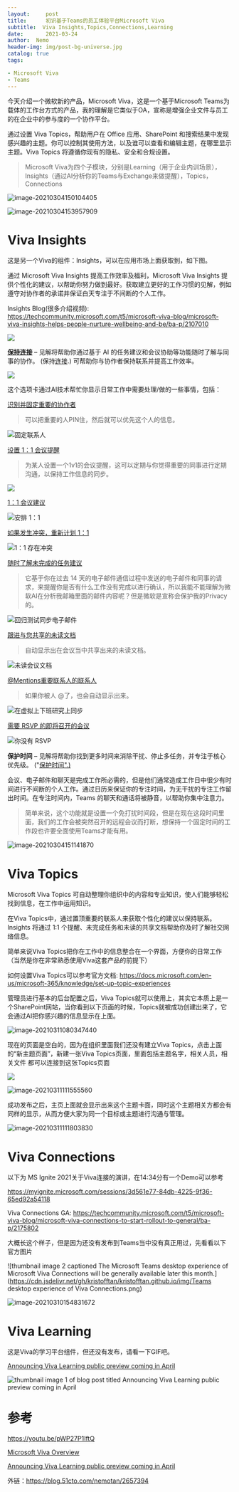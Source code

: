 ```yaml
---
layout:     post
title:      初识基于Teams的员工体验平台Microsoft Viva
subtitle:  Viva Insights,Topics,Connections,Learning
date:       2021-03-24
author:  Nemo
header-img: img/post-bg-universe.jpg
catalog: true
tags:

- Microsoft Viva
- Teams
---
```


今天介绍一个微软新的产品，Microsoft Viva，这是一个基于Microsoft Teams为载体的工作台方式的产品，我的理解是它类似于OA，宣称是增强企业文件与员工的在企业中的参与度的一个协作平台。

通过设置 ‎Viva Topics‎，帮助用户在 ‎Office‎ 应用、‎SharePoint‎  和搜索结果中发现感兴趣的主题。你可以控制其使用方法，以及谁可以查看和编辑主题，在哪里显示主题。‎Viva Topics‎  将遵循你现有的隐私、安全和合规设置。

> Microsoft Viva为四个子模块，分别是Learning（用于企业内训场景），Insights（通过AI分析你的Teams与Exchange来做提醒），Topics，Connections

![image-20210304150104405](https://cdn.jsdelivr.net/gh/kristofftan/kristofftan.github.io/img/image-20210304150104405.png)



![image-20210304153957909](https://cdn.jsdelivr.net/gh/kristofftan/kristofftan.github.io/img/image-20210304153957909.png)

# Viva Insights

这是另一个Viva的组件：Insights，可以在应用市场上面获取到，如下图。

通过 Microsoft Viva Insights 提高工作效率及福利，Microsoft Viva Insights 提供个性化的建议，以帮助你努力做到最好。获取建立更好的工作习惯的见解，例如遵守对协作者的承诺并保证白天专注于不间断的个人工作。

Insights Blog(很多介绍视频): https://techcommunity.microsoft.com/t5/microsoft-viva-blog/microsoft-viva-insights-helps-people-nurture-wellbeing-and-be/ba-p/2107010

![](https://cdn.jsdelivr.net/gh/kristofftan/kristofftan.github.io/img/image-20210304150925549.png)

[**保持连接**](https://docs.microsoft.com/zh-cn/insights/teams-app-use-insights#stay-connected) – 见解将帮助你通过基于 AI 的任务建议和会议协助等功能随时了解与同事的协作。  (保持[连接](https://docs.microsoft.com/zh-cn/insights/teams-app-use-insights#stay-connected).) 可帮助你与协作者保持联系并提高工作效率。

![](https://cdn.jsdelivr.net/gh/kristofftan/kristofftan.github.io/img/stay-connected.png)

这个选项卡通过AI技术帮忙你显示日常工作中需要处理/做的一些事情，包括：

[识别并固定重要的协作者](https://docs.microsoft.com/zh-cn/insights/teams-app-use-insights#identify-and-pin-important-collaborators)

> 可以把重要的人PIN住，然后就可以优先这个人的信息。

![固定联系人](https://cdn.jsdelivr.net/gh/kristofftan/kristofftan.github.io/img/pin-contact.png)

[设置 1：1 会议提醒](https://docs.microsoft.com/zh-cn/insights/teams-app-use-insights#set-up-11-meeting-reminders)

> 为某人设置一个1v1的会议提醒，这可以定期与你觉得重要的同事进行定期沟通，以保持工作信息的同步。

![](https://docs.microsoft.com/zh-cn/insights/images/1-1-meeting-target-75-80.png)

[1：1 会议建议](https://docs.microsoft.com/zh-cn/insights/teams-app-use-insights#11-meeting-suggestions)

![安排 1：1](https://cdn.jsdelivr.net/gh/kristofftan/kristofftan.github.io/img/schedule-1-1.png)

[如果发生冲突，重新计划 1：1](https://docs.microsoft.com/zh-cn/insights/teams-app-use-insights#reschedule-a-11-in-case-of-conflict)

![1：1 存在冲突](https://cdn.jsdelivr.net/gh/kristofftan/kristofftan.github.io/img/1-1-conflict.png)

[随时了解未完成的任务建议](https://docs.microsoft.com/zh-cn/insights/teams-app-use-insights#stay-on-top-of-outstanding-task-suggestions)

> 它基于你在过去 14 天的电子邮件通信过程中发送的电子邮件和同事的请求，来提醒你是否有什么工作没有完成以进行确认，所以我能不能理解为微软AI在分析我邮箱里面的邮件内容呢？但是微软是宣称会保护我的Privacy的。

![回归测试同步电子邮件](https://cdn.jsdelivr.net/gh/kristofftan/kristofftan.github.io/img/sync-up.png)

[跟进与您共享的未读文档](https://docs.microsoft.com/zh-cn/insights/teams-app-use-insights#catch-up-on-unread-documents-shared-with-you)

> 自动显示出在会议当中共享出来的未读文档。

![未读会议文档](https://cdn.jsdelivr.net/gh/kristofftan/kristofftan.github.io/img/unread-doc.png)

[@Mentions重要联系人的联系人](https://docs.microsoft.com/zh-cn/insights/teams-app-use-insights#-for-pinned-important-contacts)

> 如果你被人 @了，也会自动显示出来。

![在虚拟上下班研究上同步](https://cdn.jsdelivr.net/gh/kristofftan/kristofftan.github.io/img/sync-virtual.png)

[需要 RSVP 的即将召开的会议](https://docs.microsoft.com/zh-cn/insights/teams-app-use-insights#upcoming-meetings-that-need-your-rsvp)

![你没有 RSVP](https://cdn.jsdelivr.net/gh/kristofftan/kristofftan.github.io/img/havent-rsvpd.png)



**保护时间** – 见解将帮助你找到更多时间来消除干扰、停止多任务，并专注于核心优先级。  ("[保护时间".) ](https://docs.microsoft.com/zh-cn/insights/teams-app-use-insights#protect-time)

会议、电子邮件和聊天是完成工作所必需的，但是他们通常造成工作日中很少有时间进行不间断的个人工作。通过日历来保证你的专注时间，为无干扰的专注工作留出时间。在专注时间内，Teams 的聊天和通话将被静音，以帮助你集中注意力。

>  简单来说，这个功能就是设置一个免打扰时间段，但是在现在这段时间里面，我们的工作会被突然召开的远程会议而打断，想保持一个固定时间的工作段也许要全面使用Teams才能有用。

![image-20210304151141870](https://cdn.jsdelivr.net/gh/kristofftan/kristofftan.github.io/img/image-20210304151141870.png)

# Viva Topics

Microsoft Viva Topics 可自动整理你组织中的内容和专业知识，使人们能够轻松找到信息，在工作中运用知识。

在Viva Topics中，通过置顶重要的联系人来获取个性化的建议以保持联系。Insights 将通过 1:1 个提醒、未完成任务和未读的共享文档帮助你及时了解社交网络信息。

简单来说Viva Topics把你在工作中的信息整合在一个界面，方便你的日常工作（当然是你在非常熟悉使用Viva这套产品的前提下）

如何设置Viva Topics可以参考官方文档: https://docs.microsoft.com/en-us/microsoft-365/knowledge/set-up-topic-experiences

管理员进行基本的后台配置之后，Viva Topics就可以使用上，其实它本质上是一个SharePoint网站，当你看到以下页面的时候，Topics就被成功创建出来了，它会通过AI把你感兴趣的信息显示在上面。

![image-20210311080347440](https://cdn.jsdelivr.net/gh/kristofftan/kristofftan.github.io/img/image-20210311080347440.png)

现在的页面是空白的，因为在组织里面我们还没有建立Viva Topics，点击上面的“新主题页面”，新建一张Viva Topics页面，里面包括主题名字，相关人员，相关文件 都可以连接到这张Topics页面

![](https://cdn.jsdelivr.net/gh/kristofftan/kristofftan.github.io/img/image-20210311111321821.png)

![image-20210311111555560](https://cdn.jsdelivr.net/gh/kristofftan/kristofftan.github.io/img/image-20210311111555560.png)

成功发布之后，主页上面就会显示出来这个主题卡面，同时这个主题相关方都会有同样的显示，从而方便大家为同一个目标或主题进行沟通与管理。

![image-20210311111803830](https://cdn.jsdelivr.net/gh/kristofftan/kristofftan.github.io/img/image-20210311111803830.png)

# Viva Connections 

以下为 MS Ignite 2021关于Viva连接的演讲，在14:34分有一个Demo可以参考	

https://myignite.microsoft.com/sessions/3d561e77-84db-4225-9f36-65ed92a54118

Viva Connections GA: https://techcommunity.microsoft.com/t5/microsoft-viva-blog/microsoft-viva-connections-to-start-rollout-to-general/ba-p/2175802

大概长这个样子，但是因为还没有发布到Teams当中没有真正用过，先看看以下官方图片

![thumbnail image 2 captioned The Microsoft Teams desktop experience of Microsoft Viva Connections will be generally available later this month.](https://cdn.jsdelivr.net/gh/kristofftan/kristofftan.github.io/img/Teams desktop experience of Viva Connections.png)

![image-20210310154831672](https://cdn.jsdelivr.net/gh/kristofftan/kristofftan.github.io/img/image-20210310154831672.png)

# Viva Learning

这是Viva的学习平台组件，但还没有发布，请看一下GIF吧。

 [Announcing Viva Learning public preview coming in April](https://techcommunity.microsoft.com/t5/microsoft-viva-blog/announcing-viva-learning-public-preview-coming-in-april/ba-p/2167343) 

![thumbnail image 1 of blog post titled  	 	 	  	 	 	 				 		 			 				 						 							Announcing Viva Learning public preview coming in April 							 						 					 			 		 	 			 	 	 	 	 	 ](https://cdn.jsdelivr.net/gh/kristofftan/kristofftan.github.io/img/VivaLearningMyLearning.gif)

# 参考

https://youtu.be/pWP27P1IftQ

[Microsoft Viva Overview](https://www.microsoft.com/zh-cn/microsoft-viva/overview)

 [Announcing Viva Learning public preview coming in April](https://techcommunity.microsoft.com/t5/microsoft-viva-blog/announcing-viva-learning-public-preview-coming-in-april/ba-p/2167343) 

外链：https://blog.51cto.com/nemotan/2657394